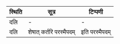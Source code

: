 | स्थिति | सूत्र | टिप्पणी |
| ----- | ------- | ------ |
| दलि | - | - |
| दलि | शेषात् कर्तरि परस्मैपदम् | इति परस्मैपदम् |
